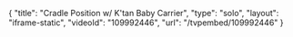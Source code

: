 {
    "title": "Cradle Position w\/ K'tan Baby Carrier",
    "type": "solo",
    "layout": "iframe-static",
    "videoId": "109992446",
    "url": "\/tvpembed\/109992446"
}